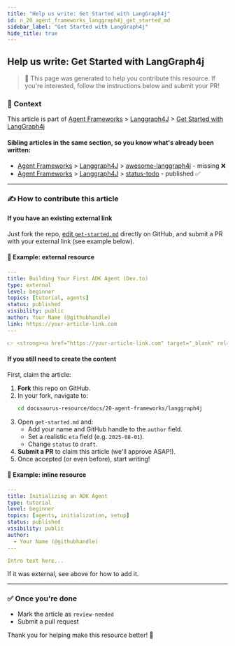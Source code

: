 ```yaml
---
title: "Help us write: Get Started with LangGraph4j"
id: n_20_agent_frameworks_langgraph4j_get_started_md
sidebar_label: "Get Started with LangGraph4j"
hide_title: true
---
```


## Help us write: Get Started with LangGraph4j

> 📄 This page was generated to help you contribute this resource. If you're interested, follow the instructions below and submit your PR!

### 🧩 Context

This article is part of <a href="/docs/agent-frameworks" target="_blank" rel="noopener noreferrer">Agent Frameworks</a> > <a href="/docs/agent-frameworks/langgraph4j" target="_blank" rel="noopener noreferrer">Langgraph4J</a> > <a href="/docs/agent-frameworks/langgraph4j/get-started" target="_blank" rel="noopener noreferrer">Get Started with LangGraph4j</a>

#### Sibling articles in the same section, so you know what's already been written:
- <a href="/docs/agent-frameworks" target="_blank" rel="noopener noreferrer">Agent Frameworks</a> > <a href="/docs/agent-frameworks/langgraph4j" target="_blank" rel="noopener noreferrer">Langgraph4J</a> > <a href="/docs/agent-frameworks/langgraph4j/awesome-langgraph4j" target="_blank" rel="noopener noreferrer">awesome-langgraph4j</a> - missing ❌
- <a href="/docs/agent-frameworks" target="_blank" rel="noopener noreferrer">Agent Frameworks</a> > <a href="/docs/agent-frameworks/langgraph4j" target="_blank" rel="noopener noreferrer">Langgraph4J</a> > <a href="/docs/agent-frameworks/langgraph4j/status-todo" target="_blank" rel="noopener noreferrer">status-todo</a> - published ✅

---

### ✍️ How to contribute this article

#### If you have an existing external link
Just fork the repo, [edit `get-started.md`](https://github.com/YOUR_ORG/YOUR_REPO/edit/main/docs/20-agent-frameworks/langgraph4j/get-started.md) directly on GitHub, and submit a PR with your external link (see example below).

#### 🔁 Example: external resource
```yaml
---
title: Building Your First ADK Agent (Dev.to)
type: external
level: beginner
topics: [tutorial, agents]
status: published
visibility: public
author: Your Name (@githubhandle)
link: https://your-article-link.com
---

👉 <strong><a href="https://your-article-link.com" target="_blank" rel="noopener noreferrer">Read the full tutorial</a></strong>
```

#### If you still need to create the content
First, claim the article:
1. **Fork** this repo on GitHub.
2. In your fork, navigate to:
   ```bash
   cd docusaurus-resource/docs/20-agent-frameworks/langgraph4j
   ```
3. Open `get-started.md` and:
   - Add your name and GitHub handle to the `author` field.
   - Set a realistic `eta` field (e.g. `2025-08-01`).
   - Change `status` to `draft`.
4. **Submit a PR** to claim this article (we'll approve ASAP!).
5. Once accepted (or even before), start writing!

#### 🧠 Example: inline resource
```yaml
---
title: Initializing an ADK Agent
type: tutorial
level: beginner
topics: [agents, initialization, setup]
status: published
visibility: public
author:
  - Your Name (@githubhandle)
---

Intro text here...
```

If it was external, see above for how to add it.

---

### ✅ Once you're done
- Mark the article as `review-needed`
- Submit a pull request

Thank you for helping make this resource better! 💚 
